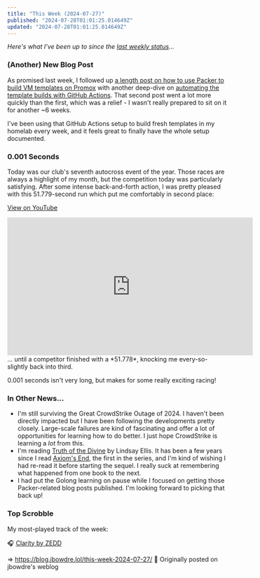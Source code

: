 ```yaml
---
title: "This Week (2024-07-27)"
published: "2024-07-28T01:01:25.014649Z"
updated: "2024-07-28T01:01:25.014649Z"
---
```


*Here's what I've been up to since the [last weekly status](/this-week-2024-07-19/)...*

### (Another) New Blog Post

As promised last week, I followed up [a length post on how to use Packer to build VM templates on Promox](https://runtimeterror.dev/building-proxmox-templates-packer/) with another deep-dive on [automating the template builds with GitHub Actions](https://runtimeterror.dev/automate-packer-builds-github-actions/). That second post went a lot more quickly than the first, which was a relief - I wasn't really prepared to sit on it for another ~6 weeks.

I've been using that GitHub Actions setup to build fresh templates in my homelab every week, and it feels great to finally have the whole setup documented.

### 0.001 Seconds

Today was our club's seventh autocross event of the year. Those races are always a highlight of my month, but the competition today was particularly satisfying. After some intense back-and-forth action, I was pretty pleased with this 51.779-second run which put me comfortably in second place:

[View on YouTube](https://youtu.be/U0EKRsuZXzM)

<iframe allow="accelerometer; autoplay; clipboard-write; encrypted-media; gyroscope; picture-in-picture; web-share" allowfullscreen="" frameborder="0" height="315" referrerpolicy="strict-origin-when-cross-origin" src="https://www.youtube.com/embed/U0EKRsuZXzM" title="YouTube video player" width="560"></iframe>... until a competitor finished with a *51.778*, knocking me every-so-slightly back into third.

0.001 seconds isn't very long, but makes for some really exciting racing!

### In Other News...

- I'm still surviving the Great CrowdStrike Outage of 2024. I haven't been directly impacted but I have been following the developments pretty closely. Large-scale failures are kind of fascinating and offer a lot of opportunities for learning how to do better. I just hope CrowdStrike is learning a *lot* from this.
- I'm reading [Truth of the Divine](https://openlibrary.org/works/OL24198736W/Truth_of_the_Divine?edition=ia%3Atruthofdivineboo0000lind) by Lindsay Ellis. It has been a few years since I read [Axiom's End](https://openlibrary.org/works/OL20914838W/Axiom%27s_End?edition=ia%3Aaxiomsendnovel0000elli), the first in the series, and I'm kind of wishing I had re-read it before starting the sequel. I really suck at remembering what happened from one book to the next.
- I had put the Golong learning on pause while I focused on getting those Packer-related blog posts published. I'm looking forward to picking that back up!

### Top Scrobble

My most-played track of the week:

🎧 [Clarity by ZEDD](https://musicthread.app/link/2jqwfIfd3ecf0VE58Lx5kGvs0UF)

=> https://blog.jbowdre.lol/this-week-2024-07-27/ 📡 Originally posted on jbowdre's weblog